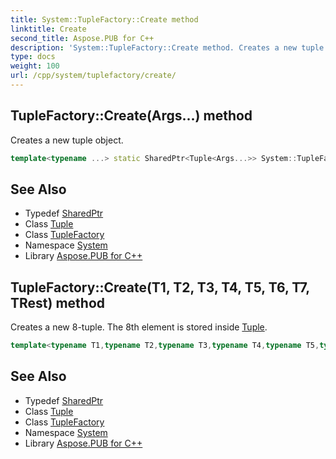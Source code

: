 ```yaml
---
title: System::TupleFactory::Create method
linktitle: Create
second_title: Aspose.PUB for C++
description: 'System::TupleFactory::Create method. Creates a new tuple object in C++.'
type: docs
weight: 100
url: /cpp/system/tuplefactory/create/
---
```

## TupleFactory::Create(Args...) method


Creates a new tuple object.

```cpp
template<typename ...> static SharedPtr<Tuple<Args...>> System::TupleFactory::Create(Args... args)
```

## See Also

* Typedef [SharedPtr](../../sharedptr/)
* Class [Tuple](../../tuple/)
* Class [TupleFactory](../)
* Namespace [System](../../)
* Library [Aspose.PUB for C++](../../../)
## TupleFactory::Create(T1, T2, T3, T4, T5, T6, T7, TRest) method


Creates a new 8-tuple. The 8th element is stored inside [Tuple](../../tuple/).

```cpp
template<typename T1,typename T2,typename T3,typename T4,typename T5,typename T6,typename T7,typename TRest> static SharedPtr<Tuple<T1, T2, T3, T4, T5, T6, T7, SharedPtr<Tuple<TRest>>>> System::TupleFactory::Create(T1 item1, T2 item2, T3 item3, T4 item4, T5 item5, T6 item6, T7 item7, TRest rest)
```

## See Also

* Typedef [SharedPtr](../../sharedptr/)
* Class [Tuple](../../tuple/)
* Class [TupleFactory](../)
* Namespace [System](../../)
* Library [Aspose.PUB for C++](../../../)
